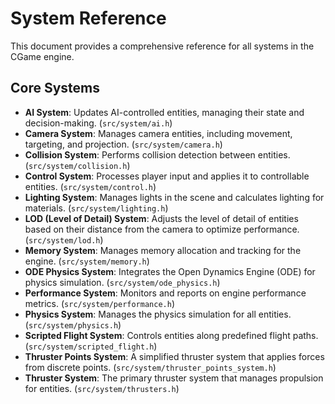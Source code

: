 # System Reference

This document provides a comprehensive reference for all systems in the CGame engine.

## Core Systems

*   **AI System**: Updates AI-controlled entities, managing their state and decision-making. (`src/system/ai.h`)
*   **Camera System**: Manages camera entities, including movement, targeting, and projection. (`src/system/camera.h`)
*   **Collision System**: Performs collision detection between entities. (`src/system/collision.h`)
*   **Control System**: Processes player input and applies it to controllable entities. (`src/system/control.h`)
*   **Lighting System**: Manages lights in the scene and calculates lighting for materials. (`src/system/lighting.h`)
*   **LOD (Level of Detail) System**: Adjusts the level of detail of entities based on their distance from the camera to optimize performance. (`src/system/lod.h`)
*   **Memory System**: Manages memory allocation and tracking for the engine. (`src/system/memory.h`)
*   **ODE Physics System**: Integrates the Open Dynamics Engine (ODE) for physics simulation. (`src/system/ode_physics.h`)
*   **Performance System**: Monitors and reports on engine performance metrics. (`src/system/performance.h`)
*   **Physics System**: Manages the physics simulation for all entities. (`src/system/physics.h`)
*   **Scripted Flight System**: Controls entities along predefined flight paths. (`src/system/scripted_flight.h`)
*   **Thruster Points System**: A simplified thruster system that applies forces from discrete points. (`src/system/thruster_points_system.h`)
*   **Thruster System**: The primary thruster system that manages propulsion for entities. (`src/system/thrusters.h`)
